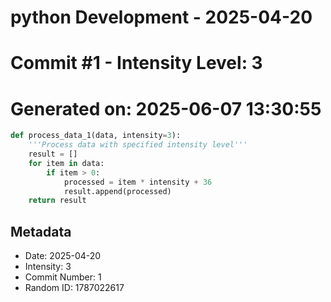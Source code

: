 ﻿# python Development - 2025-04-20
# Commit #1 - Intensity Level: 3
# Generated on: 2025-06-07 13:30:55
```python
def process_data_1(data, intensity=3):
    '''Process data with specified intensity level'''
    result = []
    for item in data:
        if item > 0:
            processed = item * intensity + 36
            result.append(processed)
    return result
```
## Metadata
- Date: 2025-04-20
- Intensity: 3
- Commit Number: 1
- Random ID: 1787022617
